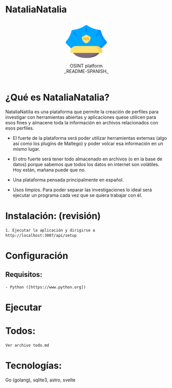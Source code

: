# NataliaNatalia
<div style="text-align: center;">    
    <img src="public/icon-natalianatalia.png" alt="NataliaNatalia" width="128px"><br/>
    OSINT platform<br/>
    _README-SPANISH_
    <br/>
    <br/>
</div>

# ¿Qué es NataliaNatalia?

NataliaNatilia es una plataforma que permite la creación de perfiles para investigar con herramientas abiertas y aplicaciones quese utilicen para esos fines y almacene toda la información en archivos relacionados con esos perfiles.

* El fuerte de la plataforma será poder utilizar herramientas externas (algo así como los plugins de Maltego) y poder volcar esa información en un mismo lugar.

* El otro fuerte será tener todo almacenado en archivos (o en la base de datos) porque sabemos que todos los datos en internet son volátiles. Hoy están, mañana puede que no.

* Una plataforma pensada principalmente en español.

* Usos limpios. Para poder separar las investigaciones lo ideal será ejecutar un programa cada vez que se quiera trabajar con él.

# Instalación: (revisión)

    1. Ejecutar la aplicación y dirigirse a http://localhost:3007/api/setup

# Configuración
    

## Requisitos:

    - Python ([https://www.python.org])

# Ejecutar
   

# Todos:
    Ver archivo todo.md

# Tecnologías:
Go (golang), sqlite3, astro, svelte